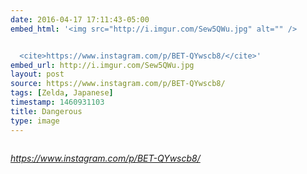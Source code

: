 ```yaml
---
date: 2016-04-17 17:11:43-05:00
embed_html: '<img src="http://i.imgur.com/Sew5QWu.jpg" alt="" />


  <cite>https://www.instagram.com/p/BET-QYwscb8/</cite>'
embed_url: http://i.imgur.com/Sew5QWu.jpg
layout: post
source: https://www.instagram.com/p/BET-QYwscb8/
tags: [Zelda, Japanese]
timestamp: 1460931103
title: Dangerous
type: image
---
```

<img src="http://i.imgur.com/Sew5QWu.jpg" alt="" />

<cite>https://www.instagram.com/p/BET-QYwscb8/</cite>

